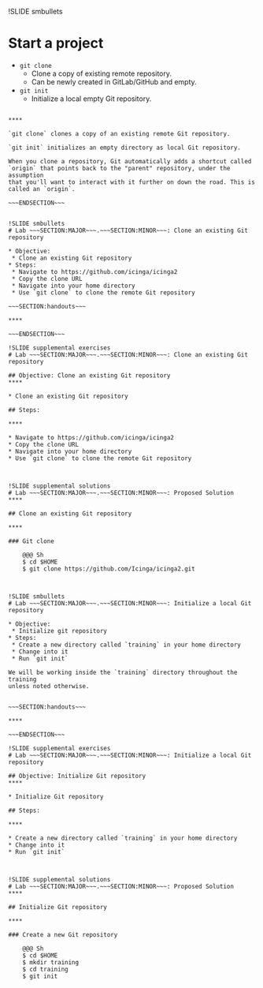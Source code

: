 !SLIDE smbullets
# Start a project

* `git clone`
  * Clone a copy of existing remote repository.
  * Can be newly created in GitLab/GitHub and empty.
* `git init`
  * Initialize a local empty Git repository.

~~~SECTION:handouts~~~

****

`git clone` clones a copy of an existing remote Git repository.

`git init` initializes an empty directory as local Git repository.

When you clone a repository, Git automatically adds a shortcut called
`origin` that points back to the "parent" repository, under the assumption
that you'll want to interact with it further on down the road. This is
called an `origin`.

~~~ENDSECTION~~~


!SLIDE smbullets
# Lab ~~~SECTION:MAJOR~~~.~~~SECTION:MINOR~~~: Clone an existing Git repository

* Objective:
 * Clone an existing Git repository
* Steps:
 * Navigate to https://github.com/icinga/icinga2
 * Copy the clone URL
 * Navigate into your home directory
 * Use `git clone` to clone the remote Git repository

~~~SECTION:handouts~~~

****

~~~ENDSECTION~~~

!SLIDE supplemental exercises
# Lab ~~~SECTION:MAJOR~~~.~~~SECTION:MINOR~~~: Clone an existing Git repository

## Objective: Clone an existing Git repository
****

* Clone an existing Git repository

## Steps:

****

* Navigate to https://github.com/icinga/icinga2
* Copy the clone URL
* Navigate into your home directory
* Use `git clone` to clone the remote Git repository



!SLIDE supplemental solutions
# Lab ~~~SECTION:MAJOR~~~.~~~SECTION:MINOR~~~: Proposed Solution
****

## Clone an existing Git repository

****

### Git clone

    @@@ Sh
    $ cd $HOME
    $ git clone https://github.com/Icinga/icinga2.git



!SLIDE smbullets
# Lab ~~~SECTION:MAJOR~~~.~~~SECTION:MINOR~~~: Initialize a local Git repository

* Objective:
 * Initialize git repository
* Steps:
 * Create a new directory called `training` in your home directory
 * Change into it
 * Run `git init`

We will be working inside the `training` directory throughout the training
unless noted otherwise.


~~~SECTION:handouts~~~

****

~~~ENDSECTION~~~

!SLIDE supplemental exercises
# Lab ~~~SECTION:MAJOR~~~.~~~SECTION:MINOR~~~: Initialize a local Git repository

## Objective: Initialize Git repository
****

* Initialize Git repository

## Steps:

****

* Create a new directory called `training` in your home directory
* Change into it
* Run `git init`



!SLIDE supplemental solutions
# Lab ~~~SECTION:MAJOR~~~.~~~SECTION:MINOR~~~: Proposed Solution
****

## Initialize Git repository

****

### Create a new Git repository

    @@@ Sh
    $ cd $HOME
    $ mkdir training
    $ cd training
    $ git init

